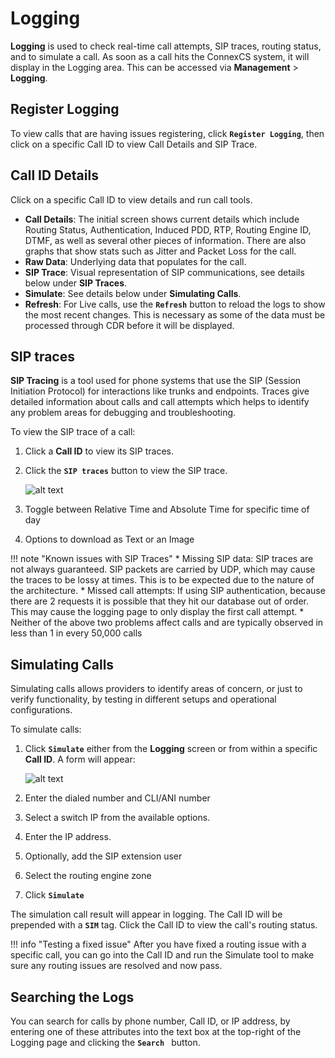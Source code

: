 # Logging
**Logging** is used to check real-time call attempts, SIP traces, routing status, and to simulate a call. As soon as a call hits the ConnexCS system, it will display in the Logging area. This can be accessed via **Management** > **Logging**.

## Register Logging
To view calls that are having issues registering, click **`Register Logging`**, then click on a specific Call ID to view Call Details and SIP Trace.

## Call ID Details
Click on a specific Call ID to view details and run call tools.

* **Call Details**: The initial screen shows current details which include Routing Status, Authentication, Induced PDD, RTP, Routing Engine ID, DTMF, as well as several other pieces of information. There are also graphs that show stats such as Jitter and Packet Loss for the call.
* **Raw Data**: Underlying data that populates for the call. 
* **SIP Trace**: Visual representation of SIP communications, see details below under **SIP Traces**. 
* **Simulate**: See details below under **Simulating Calls**. 
* **Refresh**: For Live calls, use the **`Refresh`** button to reload the logs to show the most recent changes. This is necessary as some of the data must be processed through CDR before it will be displayed.

## SIP traces
**SIP Tracing** is a tool used for phone systems that use the SIP (Session Initiation Protocol) for interactions like trunks and endpoints. Traces give detailed information about calls and call attempts which helps to identify any problem areas for debugging and troubleshooting.

To view the SIP trace of a call:

1. Click a **Call ID** to view its SIP traces.
3. Click the **`SIP traces`** button to view the SIP trace.

      ![alt text][logging-sip]

4. Toggle between Relative Time and Absolute Time for specific time of day
5. Options to download as Text or an Image

!!! note "Known issues with SIP Traces"
    * Missing SIP data: SIP traces are not always guaranteed. SIP packets are carried by UDP, which may cause the traces to be lossy at times. This is to be expected due to the nature of the architecture.
    * Missed call attempts: If using SIP authentication, because there are 2 requests it is possible that they hit our database out of order. This may cause the logging page to only display the first call attempt.
    * Neither of the above two problems affect calls and are typically observed in less than 1 in every 50,000 calls

## Simulating Calls
Simulating calls allows providers to identify areas of concern, or just to verify functionality, by testing in different setups and operational configurations. 

To simulate calls:

1. Click **`Simulate`** either from the **Logging** screen or from within a specific **Call ID**. A form will appear:

    ![alt text][logging-4]

2. Enter the dialed number and CLI/ANI number
3. Select a switch IP from the available options.
4. Enter the IP address.
5. Optionally, add the SIP extension user
6. Select the routing engine zone
7. Click **`Simulate`**

The simulation call result will appear in logging. The Call ID will be prepended with a **`SIM`** tag. Click the Call ID to view the call's routing status.

!!! info "Testing a fixed issue"
    After you have fixed a routing issue with a specific call, you can go into the Call ID and run the Simulate tool to make sure any routing issues are resolved and now pass. 

## Searching the Logs

You can search for calls by phone number, Call ID, or IP address, by entering one of these attributes into the text box at the top-right of the Logging page and clicking the **`Search `** button.

[logging-reg]: /misc/img/logging-reg.png "Register Logging"
[logging-sip]: /misc/img/logging-sip.png "SIP Traces"
[logging-4]: /misc/img/236.png "logging-4"
